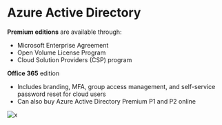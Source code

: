 # Azure Active Directory

**Premium editions** are available through:
- Microsoft Enterprise Agreement
- Open Volume License Program
- Cloud Solution Providers (CSP) program

**Office 365** edition 
- Includes branding, MFA, group access management, and self-service password reset for cloud users
- Can also buy Azure Active Directory Premium P1 and P2 online

![x](https://i.imgur.com/tji1v8f.png)
